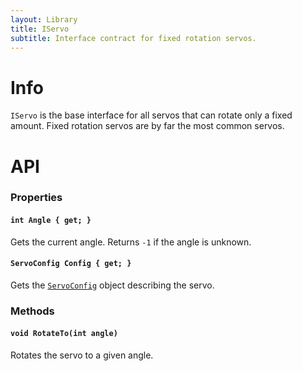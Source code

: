 ```yaml
---
layout: Library
title: IServo
subtitle: Interface contract for fixed rotation servos.
---
```


# Info

`IServo` is the base interface for all servos that can rotate only a fixed amount. Fixed rotation servos are by far the most common servos.

# API

### Properties

#### `int Angle { get; }`

Gets the current angle. Returns `-1` if the angle is unknown.

#### `ServoConfig Config { get; }`

Gets the [`ServoConfig`](../ServoConfig) object describing the servo.

### Methods
    
#### `void RotateTo(int angle)`

Rotates the servo to a given angle.
        